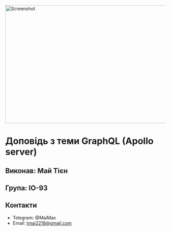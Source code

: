 <img src="https://s.dou.ua/storage-files/2_dM06QJE.png" width="1252" height="370" alt="Screenshot">

# Доповідь з теми GraphQL (Apollo server)
## Виконав: Май Тієн
## Група: ІО-93
## Контакти
* Telegram: @MaiMax
* Email: tmai2218@gmail.com
